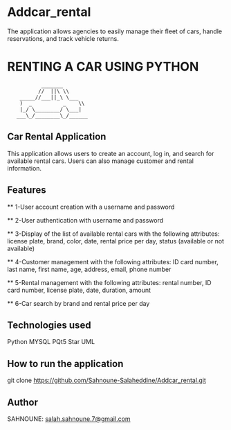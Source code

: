 # Addcar_rental
The application allows agencies to easily manage their fleet of cars, handle reservations, and track vehicle returns.

# RENTING A CAR USING PYTHON

               _______
              //  ||\ \\
        _____//___||_\ \___
        )  _          _    \\
        |_/ \________/ \___|
       ___\_/________\_/______



## Car Rental Application
This application allows users to create an account, log in, and search for available rental cars. Users can also manage customer and rental information.

## Features

** 1-User account creation with a username and password 

** 2-User authentication with username and password

** 3-Display of the list of available rental cars with the following attributes: license plate, brand, color, date, rental price per day, status (available or not available)

** 4-Customer management with the following attributes: ID card number, last name, first name, age, address, email, phone number

** 5-Rental management with the following attributes: rental number, ID card number, license plate, date, duration, amount

** 6-Car search by brand and rental price per day


## Technologies used

Python
MYSQL
PQt5
Star UML

## How to run the application

git clone https://github.com/Sahnoune-Salaheddine/Addcar_rental.git

## Author
SAHNOUNE: salah.sahnoune.7@gmail.com



